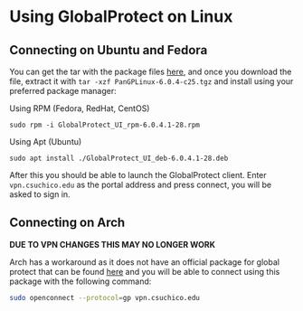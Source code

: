 # Using GlobalProtect on Linux

## Connecting on Ubuntu and Fedora

You can get the tar with the package files [here](https://www.dropbox.com/s/je49kik69doj2r1/PanGPLinux-6.0.4-c25.tgz?dl=0), and once you download the file, extract it with `tar -xzf PanGPLinux-6.0.4-c25.tgz` and install using your preferred package manager:

Using RPM (Fedora, RedHat, CentOS) 
```
sudo rpm -i GlobalProtect_UI_rpm-6.0.4.1-28.rpm
```
Using Apt (Ubuntu)
```
sudo apt install ./GlobalProtect_UI_deb-6.0.4.1-28.deb
```

After this you should be able to launch the GlobalProtect client. Enter `vpn.csuchico.edu` as the portal address and press connect, you will be asked to sign in.

## Connecting on Arch

**DUE TO VPN CHANGES THIS MAY NO LONGER WORK**

Arch has a workaround as it does not have an official package for global protect that can be found [here](https://archlinux.org/packages/community/x86_64/globalprotect-openconnect/) and you will be able to connect using this package with the following command:
```bash
sudo openconnect --protocol=gp vpn.csuchico.edu
```